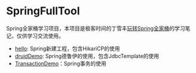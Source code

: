 # SpringFullTool
Spring全家桶学习项目，本项目是极客时间的丁雪丰[玩转Spring全家桶](https://time.geekbang.org/course/intro/156)的学习笔记，仅供学习交流使用。

- [hello](https://github.com/pickmonster/SpringFullTool/tree/master/hello): Spring新建工程，包含HikariCP的使用
- [druidDemo](https://github.com/pickmonster/SpringFullTool/tree/master/druidDemo): Spring德鲁伊的使用，包含JdbcTemplate的使用
- [TransactionDemo](https://github.com/pickmonster/SpringFullTool/tree/master/Transactiondemo)：Spring事务的使用
